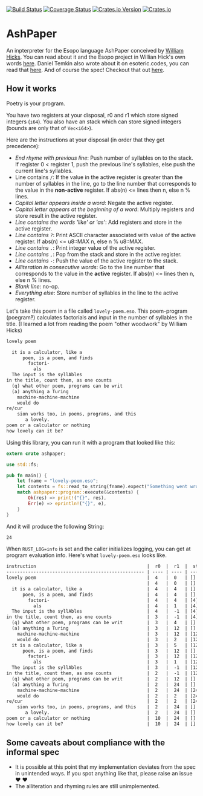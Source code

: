 [![Build Status](https://travis-ci.org/shnewto/ashpaper.svg?branch=master)](https://travis-ci.org/shnewto/ashpaper)
[![Coverage Status](https://coveralls.io/repos/github/shnewto/ashpaper/badge.svg?branch=master)](https://coveralls.io/github/shnewto/ashpaper?branch=master)
[![Crates.io Version](https://img.shields.io/crates/v/ashpaper.svg)](https://crates.io/crates/ashpaper)
[![Crates.io](https://img.shields.io/crates/d/ashpaper.svg)](https://crates.io/crates/ashpaper)

# AshPaper
An inpterpreter for the Esopo language AshPaper conceived by [William Hicks](https://github.com/wphicks). You can read about it and the Esopo project in Willian Hick's own words [here](https://wphicks.github.io/esopo/). Daniel Temkin also wrote about it on esoteric.codes, you can read that [here](https://esoteric.codes/blog/esopo-turing-complete-poetry). And of course the spec! Checkout that out [here](https://github.com/wphicks/Esopo/blob/master/AshPaper/informal_specs.txt).

## How it works

Poetry is your program.

You have two registers at your disposal, r0 and r1 which store signed integers (`i64`).
You also have an stack which can store signed integers (bounds are only that of `Vec<i64>`).

Here are the instructions at your disposal (in order that they get precedence):
-  _End rhyme with previous line_: Push number of syllables on to the stack. If register 0 < register 1, push the previous line's syllables, else push the current line's syllables.
- Line contains `/`: If the value in the active register is greater than the number of syllables in the line, go to the line number that corresponds to the value in the **non-active** register. If abs(n) <= lines then n, else n % lines.
- _Capital letter appears inside a word_: Negate the active register.
- _Capital letter appears at the beginning of a word_: Multiply registers and store result in the active register.
- _Line contains the words 'like' or 'as'_: Add registers and store in the active register.
- _Line contains `?`_: Print ASCII character associated with value of the active register. If abs(n) <= u8::MAX n, else n % u8::MAX.
- _Line contains `.`_: Print integer value of the active register.
- _Line contains `,`_: Pop from the stack and store in the active register.
- _Line contains `-`_: Push the value of the active register to the stack.
- _Alliteration in consecutive words_: Go to the line number that corresponds to the value in the **active** register. If abs(n) <= lines then n, else n % lines.
- _Blank line_: no-op.
- _Everything else_: Store number of syllables in the line to the active register.


Let's take this poem in a file called `lovely-poem.eso`. This poem-program (poegram‽) calculates factorials and input in the number of syllables in the title. (I learned a lot from reading the poem "other woodwork" by William Hicks)
```txt
lovely poem

  it is a calculator, like a
      poem, is a poem, and finds
        factori-
          als
  The input is the syllAbles
in the title, count them, as one counts
  (q) what other poem, programs can be writ
  (a) anything a Turing
    machine-machine-machine
    would do
re/cur
    sion works too, in poems, programs, and this
       a lovely.
poem or a calculator or nothing
how lovely can it be?
```
Using this library, you can run it with a program that looked like this:
```rust
extern crate ashpaper;

use std::fs;

pub fn main() {
    let fname = "lovely-poem.eso";
    let contents = fs::read_to_string(fname).expect("Something went wrong reading input file!");
    match ashpaper::program::execute(&contents) {
        Ok(res) => print!("{}", res),
        Err(e) => eprintln!("{}", e),
    }
}
```

And it will produce the following String:
```txt
24
```

When `RUST_LOG=info` is set and the caller initializes logging, you can get at program evaluation info. Here's what `lovely-poem.eso` looks like.
```txt
instruction                                         |  r0  |  r1  |  stack
--------------------------------------------------- | ---- | ---- | -------
lovely poem                                         |  4   |  0   | []
                                                    |  4   |  0   | []
  it is a calculator, like a                        |  4   |  4   | []
      poem, is a poem, and finds                    |  4   |  4   | []
        factori-                                    |  4   |  4   | [4]
          als                                       |  4   |  1   | [4]
  The input is the syllAbles                        |  4   |  -1  | [4]
in the title, count them, as one counts             |  3   |  -1  | [4]
  (q) what other poem, programs can be writ         |  3   |  4   | []
  (a) anything a Turing                             |  3   |  12  | []
    machine-machine-machine                         |  3   |  12  | [12]
    would do                                        |  3   |  2   | [12]
  it is a calculator, like a                        |  3   |  5   | [12]
      poem, is a poem, and finds                    |  3   |  12  | []
        factori-                                    |  3   |  12  | [12]
          als                                       |  3   |  1   | [12]
  The input is the syllAbles                        |  3   |  -1  | [12]
in the title, count them, as one counts             |  2   |  -1  | [12]
  (q) what other poem, programs can be writ         |  2   |  12  | []
  (a) anything a Turing                             |  2   |  24  | []
    machine-machine-machine                         |  2   |  24  | [24]
    would do                                        |  2   |  2   | [24]
re/cur                                              |  2   |  2   | [24]
    sion works too, in poems, programs, and this    |  2   |  24  | []
       a lovely.                                    |  2   |  24  | []
poem or a calculator or nothing                     |  10  |  24  | []
how lovely can it be?                               |  10  |  24  | []
```

## Some caveats about compliance with the informal spec
- It is possible at this point that my implementation deviates from the spec in unintended ways. If you spot anything like that, please raise an issue :heart: :heart:
- The alliteration and rhyming rules are still unimplemented.
